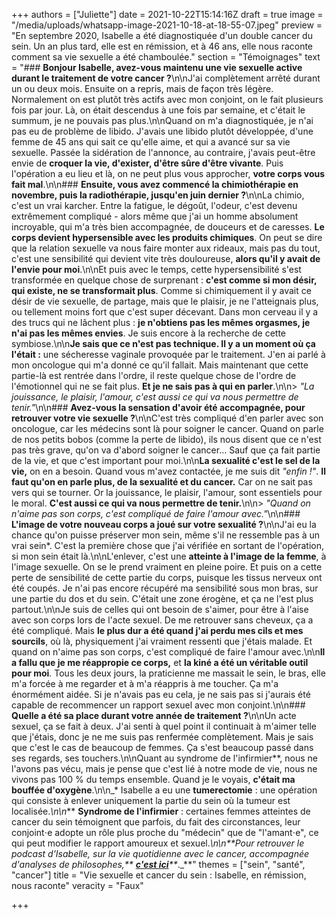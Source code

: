 +++
authors = ["Juliette"]
date = 2021-10-22T15:14:16Z
draft = true
image = "/media/uploads/whatsapp-image-2021-10-18-at-18-55-07.jpeg"
preview = "En septembre 2020, Isabelle a été diagnostiquée d'un double cancer du sein. Un an plus tard, elle est en rémission, et à 46 ans, elle nous raconte comment sa vie sexuelle a été chamboulée."
section = "Témoignages"
text = "### **Bonjour Isabelle, avez-vous maintenu une vie sexuelle active durant le traitement de votre cancer ?**\n\nJ'ai complètement arrêté durant un ou deux mois. Ensuite on a repris, mais de façon très légère. Normalement on est plutôt très actifs avec mon conjoint, on le fait plusieurs fois par jour. Là, on était descendus à une fois par semaine, et c'était le summum, je ne pouvais pas plus.\n\nQuand on m'a diagnostiquée, je n'ai pas eu de problème de libido. J'avais une libido plutôt développée, d'une femme de 45 ans qui sait ce qu'elle aime, et qui a avancé sur sa vie sexuelle. Passée la sidération de l'annonce, au contraire, j'avais peut-être envie de **croquer la vie, d'exister, d'être sûre d'être vivante**. Puis l'opération a eu lieu et là, on ne peut plus vous approcher, **votre corps vous fait mal**.\n\n### **Ensuite, vous avez commencé la chimiothérapie en novembre, puis la radiothérapie, jusqu'en juin dernier ?**\n\nLa chimio, c'est un vrai karcher. Entre la fatigue, le dégoût, l'odeur, c'est devenu extrêmement compliqué - alors même que j'ai un homme absolument incroyable, qui m'a très bien accompagnée, de douceurs et de caresses. **Le corps devient hypersensible avec les produits chimiques**. On peut se dire que la relation sexuelle va nous faire monter aux rideaux, mais pas du tout, c'est une sensibilité qui devient vite très douloureuse, **alors qu'il y avait de l'envie pour moi**.\n\nEt puis avec le temps, cette hypersensibilité s'est transformée en quelque chose de surprenant : **c'est comme si mon désir, qui existe, ne se transformait plus**. Comme si chimiquement il y avait ce désir de vie sexuelle, de partage, mais que le plaisir, je ne l'atteignais plus, ou tellement moins fort que c'est super décevant. Dans mon cerveau il y a des trucs qui ne lâchent plus : **je n'obtiens pas les mêmes orgasmes, je n'ai pas les mêmes envies**. Je suis encore à la recherche de cette symbiose.\n\n**Je sais que ce n'est pas technique. Il y a un moment où ça l'était :** une sécheresse vaginale provoquée par le traitement. J'en ai parlé à mon oncologue qui m'a donné ce qu'il fallait. Mais maintenant que cette partie-là est rentrée dans l'ordre, il reste quelque chose de l'ordre de l'émotionnel qui ne se fait plus. **Et je ne sais pas à qui en parler**.\n\n> _\"La jouissance, le plaisir, l'amour, c'est aussi ce qui va nous permettre de tenir.\"_\n\n### **Avez-vous la sensation d'avoir été accompagnée, pour retrouver votre vie sexuelle ?**\n\nC'est très compliqué d'en parler avec son oncologue, car les médecins sont là pour soigner le cancer. Quand on parle de nos petits bobos (comme la perte de libido), ils nous disent que ce n'est pas très grave, qu'on va d'abord soigner le cancer… Sauf que ça fait partie de la vie, et que c'est important pour moi.\n\n**La sexualité c'est le sel de la vie,** on en a besoin. Quand vous m'avez contactée, je me suis dit _\"enfin !\"_. **Il faut qu'on en parle plus, de la sexualité et du cancer.** Car on ne sait pas vers qui se tourner. Or la jouissance, le plaisir, l'amour, sont essentiels pour le moral. **C'est aussi ce qui va nous permettre de tenir.**\n\n> _\"Quand on n'aime pas son corps, c'est compliqué de faire l'amour avec.\"_\n\n### **L'image de votre nouveau corps a joué sur votre sexualité ?**\n\nJ'ai eu la chance qu'on puisse préserver mon sein, même s'il ne ressemble pas à un vrai sein*. C'est la première chose que j'ai vérifiée en sortant de l'opération, si mon sein était là.\n\nL'enlever, c'est une **atteinte à l'image de la femme**, à l'image sexuelle. On se le prend vraiment en pleine poire. Et puis on a cette perte de sensibilité de cette partie du corps, puisque les tissus nerveux ont été coupés. Je n'ai pas encore récupéré ma sensibilité sous mon bras, sur une partie du dos et du sein. C'était une zone érogène, et ça ne l'est plus partout.\n\nJe suis de celles qui ont besoin de s'aimer, pour être à l'aise avec son corps lors de l'acte sexuel. De me retrouver sans cheveux, ça a été compliqué. Mais **le plus dur a été quand j'ai perdu mes cils et mes sourcils**, où là, physiquement j'ai vraiment ressenti que j'étais malade. Et quand on n'aime pas son corps, c'est compliqué de faire l'amour avec.\n\n**Il a fallu que je me réappropie ce corps,** et **la kiné a été un véritable outil pour moi**. Tous les deux jours, la praticienne me massait le sein, le bras, elle m'a forcée à me regarder et à m'a réappris à me toucher. Ça m'a énormément aidée. Si je n'avais pas eu cela, je ne sais pas si j'aurais été capable de recommencer un rapport sexuel avec mon conjoint.\n\n### **Quelle a été sa place durant votre année de traitement ?**\n\nUn acte sexuel, ça se fait à deux. J'ai senti à quel point il continuait à m'aimer telle que j'étais, donc je ne me suis pas renfermée complètement. Mais je sais que c'est le cas de beaucoup de femmes. Ça s'est beaucoup passé dans ses regards, ses touchers.\n\nQuant au syndrome de l'infirmier**, nous ne l'avons pas vécu, mais je pense que c'est lié à notre mode de vie, nous ne vivons pas 100 % du temps ensemble. Quand je le voyais, **c'était ma bouffée d'oxygène**.\n\n_* Isabelle a eu une **tumerectomie** : une opération qui consiste à enlever uniquement la partie du sein où la tumeur est localisée._\n\n_** **Syndrome de l'infirmier** : certaines femmes atteintes de cancer du sein témoignent que parfois, du fait des circonstances, leur conjoint⋅e adopte un rôle plus proche du \"médecin\" que de \"l'amant⋅e\", ce qui peut modifier le rapport amoureux et sexuel._\n\n**_Pour retrouver le podcast d'Isabelle, sur la vie quotidienne avec le cancer, accompagnée d'analyses de philosophes,_** [**_c'est ici_**](https://podcasts.ba-ba-bam.com/be-lively-lexperience-bien-etre/202101290400-voyage-au-coeur-de-mon-sacro-sein-cancer-une-nouvelle-dimens.html)**_._**"
themes = ["sein", "santé", "cancer"]
title = "Vie sexuelle et cancer du sein : Isabelle, en rémission, nous raconte"
veracity = "Faux"

+++
